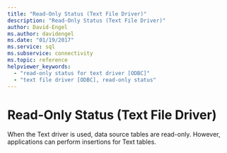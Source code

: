 ```yaml
---
title: "Read-Only Status (Text File Driver)"
description: "Read-Only Status (Text File Driver)"
author: David-Engel
ms.author: davidengel
ms.date: "01/19/2017"
ms.service: sql
ms.subservice: connectivity
ms.topic: reference
helpviewer_keywords:
  - "read-only status for text driver [ODBC]"
  - "text file driver [ODBC], read-only status"
---
```

# Read-Only Status (Text File Driver)
When the Text driver is used, data source tables are read-only. However, applications can perform insertions for Text tables.
